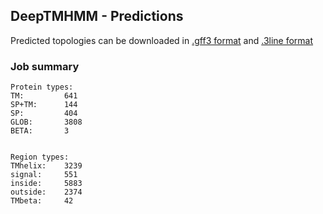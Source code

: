 ## DeepTMHMM - Predictions
Predicted topologies can be downloaded in [.gff3 format](TMRs.gff3) and [.3line format](predicted_topologies.3line)
### Job summary
```
Protein types:
TM:			641
SP+TM:		144
SP:			404
GLOB:		3808
BETA:		3


Region types:
TMhelix:	3239
signal:		551
inside:		5883
outside:	2374
TMbeta:		42
```
